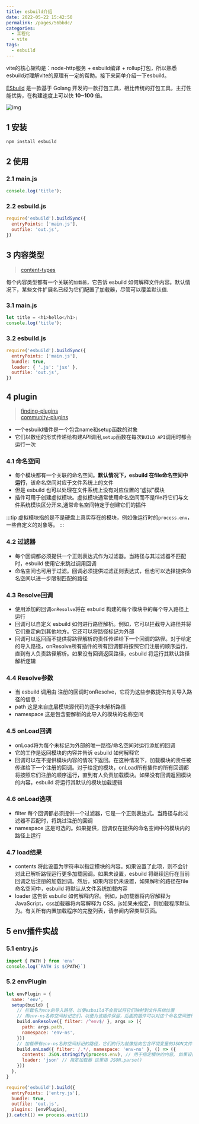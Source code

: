 ```yaml
---
title: esbuild介绍
date: 2022-05-22 15:42:50
permalink: /pages/56bbdc/
categories:
  - 工程化
  - vite
tags:
  - esbuild
---
```


vite的核心架构是：node-http服务 + esbuild编译 + rollup打包，所以熟悉esbuild对理解vite的原理有一定的帮助。接下来简单介绍一下esbuild。

[ESbuild](https://esbuild.github.io/api/) 是一款基于 Golang 开发的一款打包工具，相比传统的打包工具，主打性能优势，在构建速度上可以快 **10~100** 倍。

![img](https://cdn.jsdelivr.net/gh/sunnyxujian/image-store/assets/ESbuild_1653147079963.jpeg)

## 1 安装

```js
npm install esbuild
```

## 2 使用

### 2.1 main.js

```js
console.log('title');
```

### 2.2 esbuild.js

```js
require('esbuild').buildSync({
  entryPoints: ['main.js'],
  outfile: 'out.js',
})
```

## 3 内容类型

> [content-types](https://esbuild.github.io/content-types/#javascript)  

每个内容类型都有一个关联的`加载器`，它告诉 esbuild 如何解释文件内容。默认情况下，某些文件扩展名已经为它们配置了加载器，尽管可以覆盖默认值.
### 3.1 main.js

```js
let title = <h1>hello</h1>;
console.log('title');
```

### 3.2 esbuild.js

```js
require('esbuild').buildSync({
  entryPoints: ['main.js'],
  bundle: true,
  loader: { '.js': 'jsx' },
  outfile: 'out.js',
})
```

## 4 plugin

> [finding-plugins](https://esbuild.github.io/plugins/#finding-plugins)  
> [community-plugins](https://github.com/esbuild/community-plugins)


- 一个esbuild插件是一个包含name和setup函数的对象
- 它们以数组的形式传递给构建API调用,`setup`函数在每次`BUILD API`调用时都会运行一次

### 4.1 命名空间

- 每个模块都有一个关联的命名空间。**默认情况下，esbuild 在file命名空间中运行**，该命名空间对应于文件系统上的文件
- 但是 esbuild 也可以处理在文件系统上没有对应位置的“虚拟”模块
- 插件可用于创建虚拟模块。虚拟模块通常使用命名空间而不是file将它们与文件系统模块区分开来,通常命名空间特定于创建它们的插件

:::tip
虚拟模块指的是不是硬盘上真实存在的模块，例如像运行时的`process.env`，一些自定义的对象等。
:::

### 4.2 过滤器

- 每个回调都必须提供一个正则表达式作为过滤器。当路径与其过滤器不匹配时，esbuild 使用它来跳过调用回调
- 命名空间也可用于过滤。回调必须提供过滤正则表达式，但也可以选择提供命名空间以进一步限制匹配的路径

### 4.3 Resolve回调

- 使用添加的回调`onResolve`将在 esbuild 构建的每个模块中的每个导入路径上运行
- 回调可以自定义 esbuild 如何进行路径解析。例如，它可以拦截导入路径并将它们重定向到其他地方。它还可以将路径标记为外部
- 回调可以返回而不提供将路径解析的责任传递给下一个回调的路径。对于给定的导入路径，onResolve所有插件的所有回调都将按照它们注册的顺序运行，直到有人负责路径解析。如果没有回调返回路径，esbuild 将运行其默认路径解析逻辑

### 4.4 Resolve参数

- 当 esbuild 调用由 注册的回调时onResolve，它将为这些参数提供有关导入路径的信息：
- path 这是来自底层模块源代码的逐字未解析路径
- namespace 这是包含要解析的此导入的模块的名称空间

### 4.5 onLoad回调

- onLoad将为每个未标记为外部的唯一路径/命名空间对运行添加的回调
- 它的工作是返回模块的内容并告诉 esbuild 如何解释它
- 回调可以在不提供模块内容的情况下返回。在这种情况下，加载模块的责任被传递给下一个注册的回调。对于给定的模块，onLoad所有插件的所有回调都将按照它们注册的顺序运行，直到有人负责加载模块。如果没有回调返回模块的内容，esbuild 将运行其默认的模块加载逻辑

### 4.6 onLoad选项

- filter 每个回调都必须提供一个过滤器，它是一个正则表达式。当路径与此过滤器不匹配时，将跳过注册的回调
- namespace 这是可选的。如果提供，回调仅在提供的命名空间中的模块内的路径上运行

### 4.7 load结果

- contents 将此设置为字符串以指定模块的内容。如果设置了此项，则不会针对此已解析路径运行更多加载回调。如果未设置，esbuild 将继续运行在当前回调之后注册的加载回调。然后，如果内容仍未设置，如果解析的路径在file命名空间中，esbuild 将默认从文件系统加载内容
- loader 这告诉 esbuild 如何解释内容。例如，js加载器将内容解释为 JavaScript，css加载器将内容解释为 CSS。js如果未指定，则加载程序默认为。有关所有内置加载程序的完整列表，请参阅内容类型页面。

## 5 env插件实战

### 5.1 entry.js

```js
import { PATH } from 'env'
console.log(`PATH is ${PATH}`)
```

### 5.2 envPlugin

```js
let envPlugin = {
  name: 'env',
  setup(build) {
    // 拦截名为env的导入路径，以便esbuild不会尝试将它们映射到文件系统位置
    // 用env-ns名称空间标记它们，以便为该插件保留，后面的插件可以对这个命名空间进行处理  esbuild默认的命名空间是 file
    build.onResolve({ filter: /^env$/ }, args => ({
      path: args.path,
      namespace: 'env-ns',
    }))
    // 加载带有env-ns名称空间标记的路径，它们的行为就像指向包含环境变量的JSON文件一样
    build.onLoad({ filter: /.*/, namespace: 'env-ns' }, () => ({
      contents: JSON.stringify(process.env), // 用于指定模块的内容, 如果设置此属性,后面的onLoad钩子和默认读取钩子就不走了
      loader: 'json' // 指定加载器 这里指 JSON.parse()
    }))
  },
}

require('esbuild').build({
  entryPoints: ['entry.js'],
  bundle: true,
  outfile: 'out.js',
  plugins: [envPlugin],
}).catch(() => process.exit(1))
```
